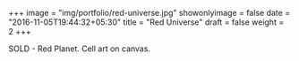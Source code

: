 +++
image = "img/portfolio/red-universe.jpg"
showonlyimage = false
date = "2016-11-05T19:44:32+05:30"
title = "Red Universe"
draft = false
weight = 2
+++

SOLD - Red Planet. Cell art on canvas.

